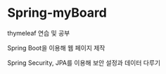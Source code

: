 # Spring-myBoard
thymeleaf 연습 및 공부 

Spring Boot을 이용해 웹 페이지 제작

Spring Security, JPA를 이용해 보안 설정과 데이터 다루기
